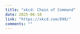 ```yaml
---
title: "xkcd: Chain of Command"
date: 2025-06-10
link: "https://xkcd.com/898/"
comments: ""
---
```

